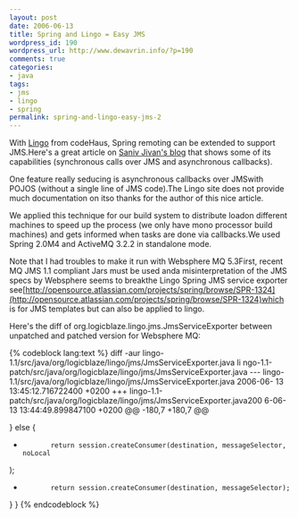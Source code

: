 ```yaml
--- 
layout: post
date: 2006-06-13
title: Spring and Lingo = Easy JMS
wordpress_id: 190
wordpress_url: http://www.dewavrin.info/?p=190
comments: true
categories: 
- java
tags: 
- jms
- lingo
- spring
permalink: spring-and-lingo-easy-jms-2
---
```

With [Lingo](http://lingo.codehaus.org/) from codeHaus, Spring remoting can be extended to support JMS.Here's a great article on [Saniv Jivan's blog](http://www.jroller.com/page/sjivan?entry=asynchronous_calls_and_callbacks_using) that shows some of its capabilities (synchronous calls over JMS and asynchronous callbacks).

One feature really seducing is asynchronous callbacks over JMSwith POJOS (without a single line of JMS code).The Lingo site does not provide much documentation on itso thanks for the author of this nice article.

We applied this technique for our build system to distribute loadon different machines to speed up the process (we only have mono processor build machines) and gets informed when tasks are done via callbacks.We used Spring 2.0M4 and ActiveMQ 3.2.2 in standalone mode.

Note that I had troubles to make it run with Websphere MQ 5.3First, recent MQ JMS 1.1 compliant Jars must be used anda misinterpretation of the JMS specs by Websphere seems to breakthe Lingo Spring JMS service exporter see[http://opensource.atlassian.com/projects/spring/browse/SPR-1324](http://opensource.atlassian.com/projects/spring/browse/SPR-1324)which is for JMS templates but can also be applied to lingo.

Here's the diff of org.logicblaze.lingo.jms.JmsServiceExporter between unpatched and patched version for Websphere MQ:


{% codeblock lang:text %}
diff -aur lingo-1.1/src/java/org/logicblaze/lingo/jms/JmsServiceExporter.java li
ngo-1.1-patch/src/java/org/logicblaze/lingo/jms/JmsServiceExporter.java
--- lingo-1.1/src/java/org/logicblaze/lingo/jms/JmsServiceExporter.java 2006-06-
13 13:45:12.716722400 +0200
+++ lingo-1.1-patch/src/java/org/logicblaze/lingo/jms/JmsServiceExporter.java200
6-06-13 13:44:49.899847100 +0200
@@ -180,7 +180,7 @@
 
}
else {
-            return session.createConsumer(destination, messageSelector, noLocal
);
+            return session.createConsumer(destination, messageSelector);
}
}
{% endcodeblock %}

